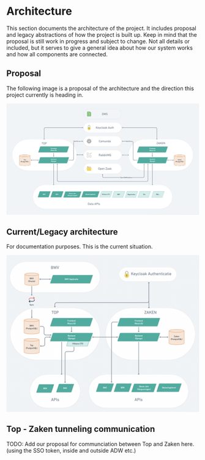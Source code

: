 # Architecture
This section documents the architecture of the project. It includes proposal and legacy abstractions of how the project is built up. Keep in mind that the proposal is still work in progress and subject to change. Not all details or included, but it serves to give a general idea about how our system works and how all components are connected.

## Proposal
The following image is a proposal of the architecture and the direction this project currently is heading in.

![Voorstel Architectuur](https://github.com/Amsterdam/zaken-backend/blob/master/docs/architecture_proposal.png)

## Current/Legacy architecture
For documentation purposes. This is the current situation.

![Oude Architectuur](https://github.com/Amsterdam/zaken-backend/blob/master/docs/architecture_legacy.png)

## Top - Zaken tunneling communication
TODO: Add our proposal for communciation between Top and Zaken here. (using the SSO token, inside and outside ADW etc.)
